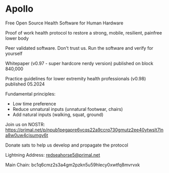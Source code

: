 # Apollo

Free Open Source Health Software for Human Hardware

Proof of work health protocol to restore a strong, mobile, resilient, painfree lower body

Peer validated software. Don't trust us. Run the software and verify for yourself


Whitepaper (v0.97 - super hardcore nerdy version) published on block 840,000

Practice guidelines for lower extremity health professionals (v0.98) published 05.2024



Fundamental principles:

- Low time preference
- Reduce unnatural inputs (unnatural footwear, chairs)
- Add natural inputs (walking, squat, ground)

Join us on NOSTR: https://primal.net/p/npub1pegapre6vcqs22a9ccrq730gmutz2ee40ytwslt7lna8w0uw4cjsumgv6t


Donate sats to help us develop and propagate the protocol

Lightning Address: redseahorse5@primal.net

Main Chain: bc1q6cmz2s3a4gm2pzkn5u59hlecy0xwtfq8mvrvxk
